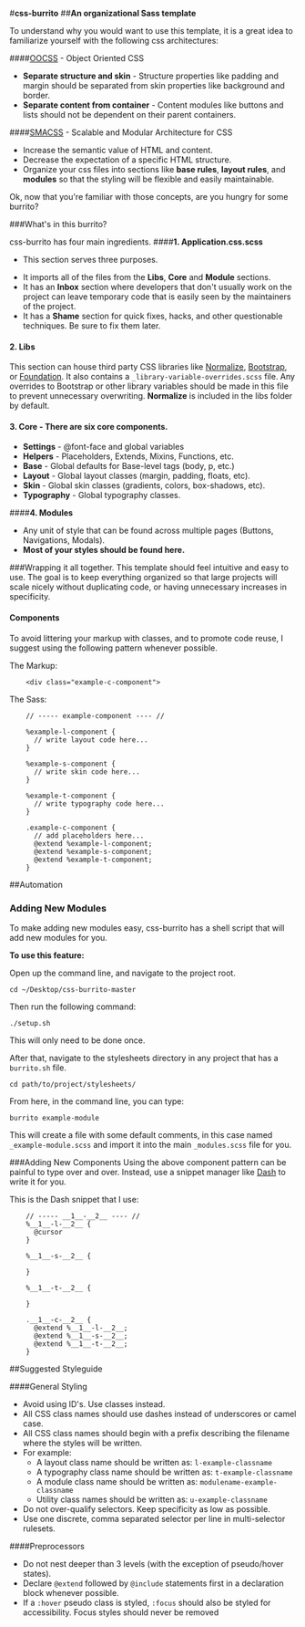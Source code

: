 #**css-burrito**
##**An organizational Sass template**

To understand why you would want to use this template, it is a great idea to familiarize yourself with the following css architectures:

####[OOCSS](http://oocss.org/) - Object Oriented CSS

* **Separate structure and skin** - Structure properties like padding and margin should be separated from skin properties like background and border.
* **Separate content from container** - Content modules like buttons and lists should not be dependent on their parent containers.

####[SMACSS](http://smacss.com/) - Scalable and Modular Architecture for CSS

* Increase the semantic value of HTML and content.
* Decrease the expectation of a specific HTML structure.
* Organize your css files into sections like **base rules**, **layout rules**, and **modules** so that the styling will be flexible and easily maintainable.

Ok, now that you're familiar with those concepts, are you hungry for some burrito?

###What's in this burrito?

css-burrito has four main ingredients.
####**1.  Application.css.scss**
- This section serves three purposes.
* It imports all of the files from the **Libs**, **Core** and **Module** sections.
* It has an **Inbox** section where developers that don't usually work on the project can leave temporary code that is easily seen by the maintainers of the project.
* It has a **Shame** section for quick fixes, hacks, and other questionable techniques.  Be sure to fix them later.

#### **2.  Libs**
This section can house third party CSS libraries like [Normalize](http://necolas.github.io/normalize.css/), [Bootstrap](http://getbootstrap.com/), or [Foundation](http://foundation.zurb.com/).
It also contains a ```_library-variable-overrides.scss``` file.  Any overrides to Bootstrap or other library variables should be made in this file to prevent unnecessary overwriting.
**Normalize** is included in the libs folder by default.

#### **3.  Core** -  There are six core components.
* **Settings** - @font-face and global variables
* **Helpers** - Placeholders, Extends, Mixins, Functions, etc.
* **Base** - Global defaults for Base-level tags (body, p, etc.)
* **Layout** - Global layout classes (margin, padding, floats, etc).
* **Skin** - Global skin classes (gradients, colors, box-shadows, etc).
* **Typography** - Global typography classes.

####**4.  Modules**
* Any unit of style that can be found across multiple pages (Buttons, Navigations, Modals).
* **Most of your styles should be found here.**

###Wrapping it all together.
This template should feel intuitive and easy to use.  The goal is to keep everything organized so that large projects will scale nicely without duplicating code, or having unnecessary increases in specificity.

#### Components

To avoid littering your markup with classes, and to promote code reuse, I suggest using the following pattern whenever possible.

The Markup:

        <div class="example-c-component">

The Sass:

        // ----- example-component ---- //

        %example-l-component {
          // write layout code here...
        }

        %example-s-component {
          // write skin code here...
        }

        %example-t-component {
          // write typography code here...
        }

        .example-c-component {
          // add placeholders here...
          @extend %example-l-component;
          @extend %example-s-component;
          @extend %example-t-component;
        }

##Automation
### Adding New Modules
To make adding new modules easy, css-burrito has a shell script that will add new modules for you.

**To use this feature:**

Open up the command line, and navigate to the project root.

```
cd ~/Desktop/css-burrito-master
```

Then run the following command:


```
./setup.sh
```

This will only need to be done once.

After that,  navigate to the stylesheets directory in any project that has a ```burrito.sh``` file.

```
cd path/to/project/stylesheets/
```

From here, in the command line, you can type:

```
burrito example-module
```

This will create a file with some default comments, in this case named ```_example-module.scss``` and import it into the main ```_modules.scss``` file for you.

###Adding New Components
Using the above component pattern can be painful to type over and over.  Instead, use a snippet manager like [Dash](http://kapeli.com/dash) to write it for you.

This is the Dash snippet that I use:

        // ----- __1__-__2__ ---- //
        %__1__-l-__2__ {
          @cursor
        }

        %__1__-s-__2__ {

        }

        %__1__-t-__2__ {

        }

        .__1__-c-__2__ {
          @extend %__1__-l-__2__;
          @extend %__1__-s-__2__;
          @extend %__1__-t-__2__;
        }

##Suggested Styleguide

####General Styling
* Avoid using ID's.  Use classes instead.
* All CSS class names should use dashes instead of underscores or camel case.
* All CSS class names should begin with a prefix describing the filename where the styles will be written.
* For example:
    * A layout class name should be written as: ```l-example-classname```
    * A typography class name should be written as: ```t-example-classname```
    * A module class name should be written as: ```modulename-example-classname```
    * Utility class names should be written as: ```u-example-classname```
* Do not over-qualify selectors.  Keep specificity as low as possible.
* Use one discrete, comma separated selector per line in multi-selector rulesets.

####Preprocessors
* Do not nest deeper than 3 levels (with the exception of pseudo/hover states).
* Declare ```@extend``` followed by ```@include``` statements first in a declaration block whenever possible.
* If a ```:hover``` pseudo class is styled, ```:focus``` should also be styled for accessibility. Focus styles should never be removed
